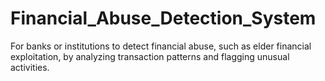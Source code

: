 # Financial_Abuse_Detection_System
For banks or institutions to detect financial abuse, such as elder financial exploitation, by analyzing transaction patterns and flagging unusual activities.
